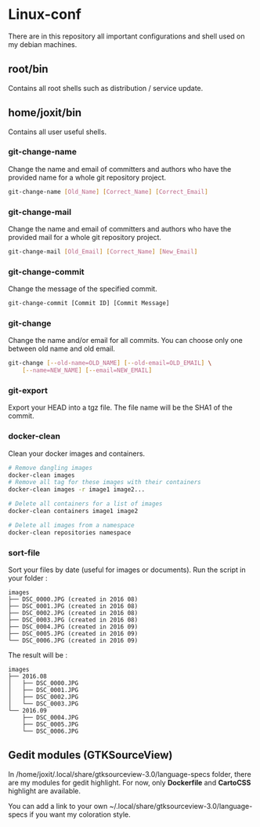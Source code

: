 # Linux-conf

There are in this repository all important configurations and shell used on my debian machines.

## root/bin

Contains all root shells such as distribution / service update.

## home/joxit/bin

Contains all user useful shells.

### git-change-name

Change the name and email of committers and authors who have the provided name for a whole git repository project. 

```sh
git-change-name [Old_Name] [Correct_Name] [Correct_Email]
```

### git-change-mail

Change the name and email of committers and authors who have the provided mail for a whole git repository project. 

```sh
git-change-mail [Old_Email] [Correct_Name] [New_Email]
```

### git-change-commit

Change the message of the specified commit.

```sh
git-change-commit [Commit ID] [Commit Message]
```

### git-change

Change the name and/or email for all commits. You can choose only one between
old name and old email.

```sh
git-change [--old-name=OLD_NAME] [--old-email=OLD_EMAIL] \
	[--name=NEW_NAME] [--email=NEW_EMAIL]
```

### git-export

Export your HEAD into a tgz file. The file name will be the SHA1 of the commit.

### docker-clean

Clean your docker images and containers.

```sh
# Remove dangling images
docker-clean images
# Remove all tag for these images with their containers
docker-clean images -r image1 image2...
```

```sh
# Delete all containers for a list of images
docker-clean containers image1 image2
```

```sh
# Delete all images from a namespace
docker-clean repositories namespace
```

### sort-file

Sort your files by date (useful for images or documents).
Run the script in your folder :

    images
    ├── DSC_0000.JPG (created in 2016 08)
    ├── DSC_0001.JPG (created in 2016 08)
    ├── DSC_0002.JPG (created in 2016 08)
    ├── DSC_0003.JPG (created in 2016 08)
    ├── DSC_0004.JPG (created in 2016 09)
    ├── DSC_0005.JPG (created in 2016 09)
    └── DSC_0006.JPG (created in 2016 09)

The result will be :

    images
    ├── 2016.08
    │   ├── DSC_0000.JPG
    │   ├── DSC_0001.JPG
    │   ├── DSC_0002.JPG
    │   └── DSC_0003.JPG
    └── 2016.09
        ├── DSC_0004.JPG
        ├── DSC_0005.JPG
        └── DSC_0006.JPG

## Gedit modules (GTKSourceView)

In /home/joxit/.local/share/gtksourceview-3.0/language-specs folder, there are my modules for gedit highlight.
For now, only **Dockerfile** and **CartoCSS** highlight are available.

You can add a link to your own ~/.local/share/gtksourceview-3.0/language-specs if you want my coloration style.
